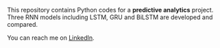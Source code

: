 This repository contains Python codes for a **predictive analytics** project. Three RNN models including LSTM, GRU and BiLSTM are developed and compared.

You can reach me on [LinkedIn](https://www.linkedin.com/in/niousha-rasifaghihi/).
